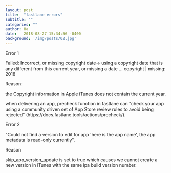 ```yaml
---
layout: post
title:  "fastlane errors"
subtitle: ""
categories: ""
author: Ha
date:   2018-08-27 15:34:56 -0400
background: '/img/posts/02.jpg'
---
```

Error 1
<p>
Failed: Incorrect, or missing copyright date-> using a copyright date that is any different from this current year, or missing a date ... copyright | missing: 2018
<p>
Reason:
<p>
 the Copyright information in Apple iTunes does not contain the current year.


<p>
 when delivering an app, precheck function in fastlane can "check your app using a community driven set of App Store review rules to avoid being rejected" (https://docs.fastlane.tools/actions/precheck/).
<p>

<p>
Error 2
<p>
"Could not find a version to edit for app 'here is the app name', the app metadata is read-only currently".
<p>
Reason
<p>
skip_app_version_update  is set to true which causes we cannot create a new version in iTunes with the same ipa build version number. 
